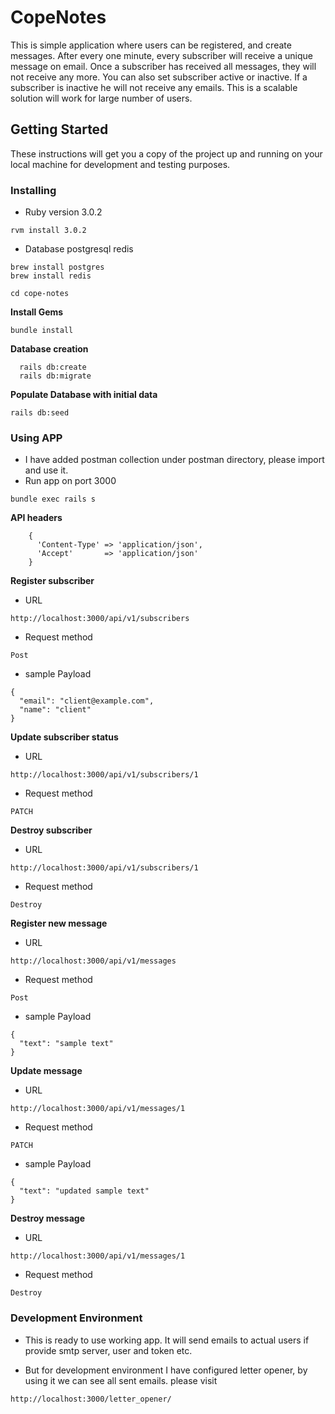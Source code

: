 # CopeNotes

This is simple application where users can be registered, and create messages. After every one minute, every subscriber will receive a unique message on email. Once a subscriber has received all messages, they will not receive any more.
You can also set subscriber active or inactive. If a subscriber is inactive he will not receive any emails.
This is a scalable solution will work for large number of users.

## Getting Started

These instructions will get you a copy of the project up and running on your local machine for development and testing purposes.

### Installing

* Ruby version
 3.0.2

 ```
 rvm install 3.0.2
 ```
* Database
postgresql
redis

```
brew install postgres
brew install redis
```
```
cd cope-notes
```

**Install Gems**
```
bundle install
```

**Database creation**

```
  rails db:create
  rails db:migrate
```

**Populate Database with initial data**
```
rails db:seed
```
### Using APP

* I have added postman collection under postman directory, please import and use it.
* Run app on port 3000
```
bundle exec rails s
```
**API headers**
```
    {
      'Content-Type' => 'application/json',
      'Accept'       => 'application/json'
    }
```
**Register subscriber**
- URL
````
http://localhost:3000/api/v1/subscribers
````
- Request method
```
Post
```
- sample Payload
```
{
  "email": "client@example.com",
  "name": "client"
}
```

**Update subscriber status**
- URL
````
http://localhost:3000/api/v1/subscribers/1
````
- Request method
```
PATCH
```

**Destroy subscriber**
- URL
````
http://localhost:3000/api/v1/subscribers/1
````
- Request method
```
Destroy
```

**Register new message**
- URL
````
http://localhost:3000/api/v1/messages
````
- Request method
```
Post
```
- sample Payload
```
{
  "text": "sample text"
}
```

**Update message**
- URL
````
http://localhost:3000/api/v1/messages/1
````
- Request method
```
PATCH
```
- sample Payload
```
{
  "text": "updated sample text"
}
```

**Destroy message**
- URL
````
http://localhost:3000/api/v1/messages/1
````
- Request method
```
Destroy
```

### Development Environment

* This is ready to use working app. It will send emails to actual users if provide smtp server, user and token etc.

* But for development environment I have configured letter opener, by using it we can see all sent emails.
please visit

````
http://localhost:3000/letter_opener/
````
